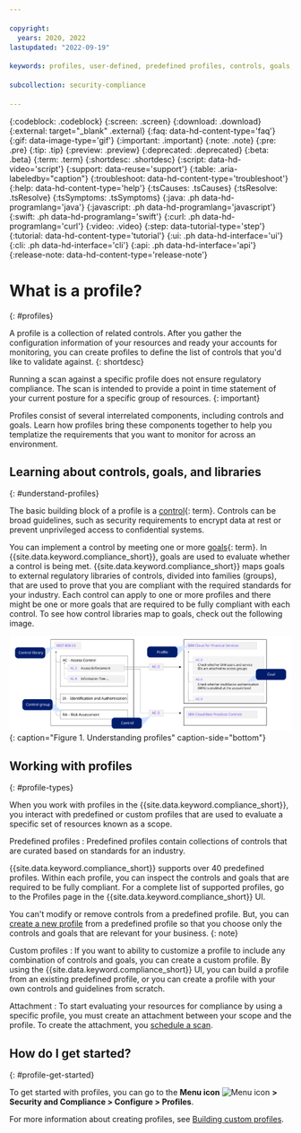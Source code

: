 ```yaml
---

copyright:
  years: 2020, 2022
lastupdated: "2022-09-19"

keywords: profiles, user-defined, predefined profiles, controls, goals, nist, best practices, security, compliance

subcollection: security-compliance

---
```


{:codeblock: .codeblock}
{:screen: .screen}
{:download: .download}
{:external: target="_blank" .external}
{:faq: data-hd-content-type='faq'}
{:gif: data-image-type='gif'}
{:important: .important}
{:note: .note}
{:pre: .pre}
{:tip: .tip}
{:preview: .preview}
{:deprecated: .deprecated}
{:beta: .beta}
{:term: .term}
{:shortdesc: .shortdesc}
{:script: data-hd-video='script'}
{:support: data-reuse='support'}
{:table: .aria-labeledby="caption"}
{:troubleshoot: data-hd-content-type='troubleshoot'}
{:help: data-hd-content-type='help'}
{:tsCauses: .tsCauses}
{:tsResolve: .tsResolve}
{:tsSymptoms: .tsSymptoms}
{:java: .ph data-hd-programlang='java'}
{:javascript: .ph data-hd-programlang='javascript'}
{:swift: .ph data-hd-programlang='swift'}
{:curl: .ph data-hd-programlang='curl'}
{:video: .video}
{:step: data-tutorial-type='step'}
{:tutorial: data-hd-content-type='tutorial'}
{:ui: .ph data-hd-interface='ui'}
{:cli: .ph data-hd-interface='cli'}
{:api: .ph data-hd-interface='api'}
{:release-note: data-hd-content-type='release-note'}


# What is a profile?
{: #profiles}

A profile is a collection of related controls. After you gather the configuration information of your resources and ready your accounts for monitoring, you can create profiles to define the list of controls that you'd like to validate against.
{: shortdesc} 


Running a scan against a specific profile does not ensure regulatory compliance. The scan is intended to provide a point in time statement of your current posture for a specific group of resources.
{: important}


Profiles consist of several interrelated components, including controls and goals. Learn how profiles bring these components together to help you templatize the requirements that you want to monitor for across an environment.

## Learning about controls, goals, and libraries
{: #understand-profiles}

The basic building block of a profile is a [control](#x2018434){: term}. Controls can be broad guidelines, such as security requirements to encrypt data at rest or prevent unprivileged access to confidential systems.

You can implement a control by meeting one or more [goals](#x2117978){: term}. In {{site.data.keyword.compliance_short}}, goals are used to evaluate whether a control is being met. {{site.data.keyword.compliance_short}} maps goals to external regulatory libraries of controls, divided into families (groups), that are used to prove that you are compliant with the required standards for your industry. Each control can apply to one or more profiles and there might be one or more goals that are required to be fully compliant with each control. To see how control libraries map to goals, check out the following image.

![Profile layout shown in diagram format. The information that is shown in the image is described in the surrounding text.](/images/profiles.svg){: caption="Figure 1. Understanding profiles" caption-side="bottom"}



## Working with profiles
{: #profile-types}

When you work with profiles in the {{site.data.keyword.compliance_short}}, you interact with predefined or custom profiles that are used to evaluate a specific set of resources known as a scope.

Predefined profiles
:   Predefined profiles contain collections of controls that are curated based on standards for an industry. 

   {{site.data.keyword.compliance_short}} supports over 40 predefined profiles. Within each profile, you can inspect the controls and goals that are required to be fully compliant. For a complete list of supported profiles, go to the Profiles page in the {{site.data.keyword.compliance_short}} UI.

   You can't modify or remove controls from a predefined profile. But, you can [create a new profile](/docs/security-compliance?topic=security-compliance-custom-profiles) from a predefined profile so that you choose only the controls and goals that are relevant for your business.
   {: note}


Custom profiles
:   If you want to ability to customize a profile to include any combination of controls and goals, you can create a custom profile. By using the {{site.data.keyword.compliance_short}} UI, you can build a profile from an existing predefined profile, or you can create a profile with your own controls and guidelines from scratch.


Attachment
:   To start evaluating your resources for compliance by using a specific profile, you must create an attachment between your scope and the profile. To create the attachment, you [schedule a scan](/docs/security-compliance?topic=security-compliance-schedule-scan). 













## How do I get started?
{: #profile-get-started}

To get started with profiles, you can go to the **Menu icon** ![Menu icon](../icons/icon_hamburger.svg) **> Security and Compliance > Configure > Profiles**.

For more information about creating profiles, see [Building custom profiles](/docs/security-compliance?topic=security-compliance-custom-profiles).

